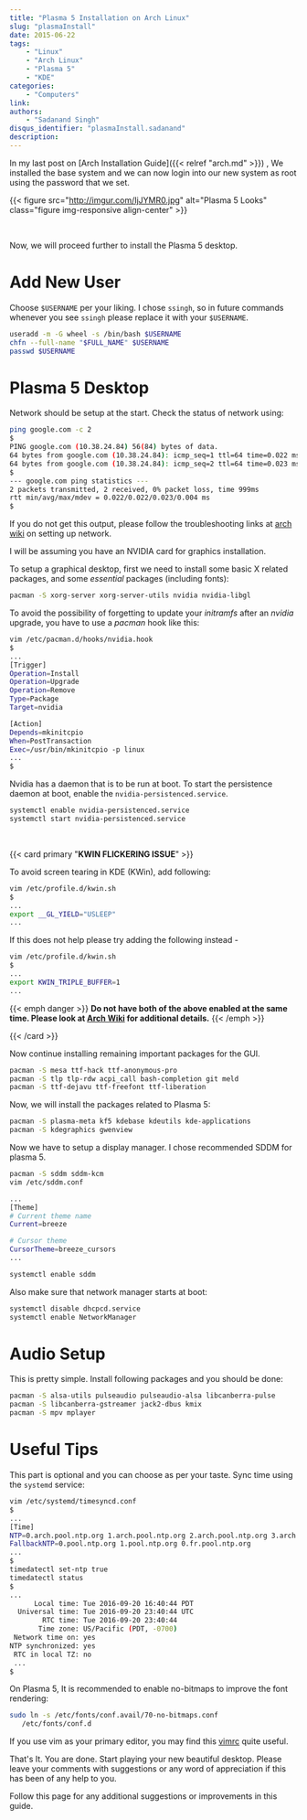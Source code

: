 ```yaml
---
title: "Plasma 5 Installation on Arch Linux"
slug: "plasmaInstall"
date: 2015-06-22
tags:
    - "Linux"
    - "Arch Linux"
    - "Plasma 5"
    - "KDE"
categories:
    - "Computers"
link:
authors:
    - "Sadanand Singh"
disqus_identifier: "plasmaInstall.sadanand"
description:
---
```


In my last post on
[Arch Installation Guide]({{< relref "arch.md" >}}) , We
installed the base system and we can now login into our new system as
root using the password that we set.

<!--more-->

<!--TOC-->

{{< figure src="http://imgur.com/IjJYMR0.jpg" alt="Plasma 5 Looks" class="figure img-responsive align-center" >}}

<br>

Now, we will proceed further to install the Plasma 5 desktop.

Add New User
============

Choose `$USERNAME` per your liking. I chose `ssingh`, so in future commands
whenever you see `ssingh` please replace it with your `$USERNAME`.

```bash
useradd -m -G wheel -s /bin/bash $USERNAME
chfn --full-name "$FULL_NAME" $USERNAME
passwd $USERNAME
```

Plasma 5 Desktop
================

Network should be setup at the start. Check the status of network using:

```bash
ping google.com -c 2
$
PING google.com (10.38.24.84) 56(84) bytes of data.
64 bytes from google.com (10.38.24.84): icmp_seq=1 ttl=64 time=0.022 ms
64 bytes from google.com (10.38.24.84): icmp_seq=2 ttl=64 time=0.023 ms
$
--- google.com ping statistics ---
2 packets transmitted, 2 received, 0% packet loss, time 999ms
rtt min/avg/max/mdev = 0.022/0.022/0.023/0.004 ms
$
```

If you do not get this output, please follow the troubleshooting links
at [arch wiki](https://wiki.archlinux.org/index.php/systemd-networkd) on
setting up network.

I will be assuming you have an NVIDIA card for graphics installation.

To setup a graphical desktop, first we need to install some basic X
related packages, and some *essential* packages (including fonts):

```bash
pacman -S xorg-server xorg-server-utils nvidia nvidia-libgl
```

To avoid the possibility of forgetting to update your _initramfs_ after an
_nvidia_ upgrade, you have to use a _pacman_ hook like this:

```bash
vim /etc/pacman.d/hooks/nvidia.hook
$
...
[Trigger]
Operation=Install
Operation=Upgrade
Operation=Remove
Type=Package
Target=nvidia

[Action]
Depends=mkinitcpio
When=PostTransaction
Exec=/usr/bin/mkinitcpio -p linux
...
$
```

Nvidia has a daemon that is to be run at boot. To start the persistence
daemon at boot, enable the `nvidia-persistenced.service`.

```bash
systemctl enable nvidia-persistenced.service
systemctl start nvidia-persistenced.service
```

<br>

{{< card primary "**KWIN FLICKERING ISSUE**" >}}

To avoid screen tearing in KDE (KWin), add following:

```bash
vim /etc/profile.d/kwin.sh
$
...
export __GL_YIELD="USLEEP"
...
```

If this does not help please try adding the following instead -

```bash
vim /etc/profile.d/kwin.sh
$
...
export KWIN_TRIPLE_BUFFER=1
...
```

{{< emph danger >}}
__Do not have both of the above enabled at the same
time. Please look at [Arch
Wiki](https://wiki.archlinux.org/index.php/NVIDIA/Troubleshooting) for
additional details.__
{{< /emph >}}

{{< /card >}}

Now continue installing remaining important packages for the GUI.

```bash
pacman -S mesa ttf-hack ttf-anonymous-pro
pacman -S tlp tlp-rdw acpi_call bash-completion git meld
pacman -S ttf-dejavu ttf-freefont ttf-liberation
```

Now, we will install the packages related to Plasma 5:

```bash
pacman -S plasma-meta kf5 kdebase kdeutils kde-applications
pacman -S kdegraphics gwenview
```

Now we have to setup a display manager. I chose recommended SDDM for
plasma 5.

```bash
pacman -S sddm sddm-kcm
vim /etc/sddm.conf

...
[Theme]
# Current theme name
Current=breeze

# Cursor theme
CursorTheme=breeze_cursors
...

systemctl enable sddm
```

Also make sure that network manager starts at boot:

```bash
systemctl disable dhcpcd.service
systemctl enable NetworkManager
```

Audio Setup
===========

This is pretty simple. Install following packages and you should be
done:

```bash
pacman -S alsa-utils pulseaudio pulseaudio-alsa libcanberra-pulse
pacman -S libcanberra-gstreamer jack2-dbus kmix
pacman -S mpv mplayer
```

Useful Tips
===========

This part is optional and you can choose as per your taste. Sync time
using the `systemd` service:

```bash
vim /etc/systemd/timesyncd.conf
$
...
[Time]
NTP=0.arch.pool.ntp.org 1.arch.pool.ntp.org 2.arch.pool.ntp.org 3.arch.pool.ntp.org
FallbackNTP=0.pool.ntp.org 1.pool.ntp.org 0.fr.pool.ntp.org
...
$
timedatectl set-ntp true
timedatectl status
$
...
      Local time: Tue 2016-09-20 16:40:44 PDT
  Universal time: Tue 2016-09-20 23:40:44 UTC
        RTC time: Tue 2016-09-20 23:40:44
       Time zone: US/Pacific (PDT, -0700)
 Network time on: yes
NTP synchronized: yes
 RTC in local TZ: no
 ...
$
```

On Plasma 5, It is recommended to enable no-bitmaps to improve the font
rendering:

```bash
sudo ln -s /etc/fonts/conf.avail/70-no-bitmaps.conf
   /etc/fonts/conf.d
   ```

If you use vim as your primary editor, you may find
this [vimrc](https://github.com/amix/vimrc) quite useful.

That's It. You are done. Start playing your new beautiful desktop.
Please leave your comments with suggestions or any word of appreciation
if this has been of any help to you.

Follow this page for any additional suggestions or improvements in this
guide.
